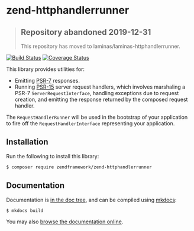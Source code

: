 # zend-httphandlerrunner

> ## Repository abandoned 2019-12-31
>
> This repository has moved to laminas/laminas-httphandlerrunner.

[![Build Status](https://secure.travis-ci.org/zendframework/zend-httphandlerrunner.svg?branch=master)](https://secure.travis-ci.org/zendframework/zend-httphandlerrunner)
[![Coverage Status](https://coveralls.io/repos/github/zendframework/zend-httphandlerrunner/badge.svg?branch=master)](https://coveralls.io/github/zendframework/zend-httphandlerrunner?branch=master)

This library provides utilities for:

- Emitting [PSR-7](https://www.php-fig.org/psr/psr-7) responses.
- Running [PSR-15](https://www.php-fig.org/psr/psr-15) server request handlers,
  which involves marshaling a PSR-7 `ServerRequestInterface`, handling
  exceptions due to request creation, and emitting the response returned by the
  composed request handler.

The `RequestHandlerRunner` will be used in the bootstrap of your application to
fire off the `RequestHandlerInterface` representing your application.

## Installation

Run the following to install this library:

```bash
$ composer require zendframework/zend-httphandlerrunner
```

## Documentation

Documentation is [in the doc tree](docs/book/), and can be compiled using [mkdocs](http://www.mkdocs.org):

```bash
$ mkdocs build
```

You may also [browse the documentation online](https://docs.zendframework.com/zend-httphandlerrunner/).
